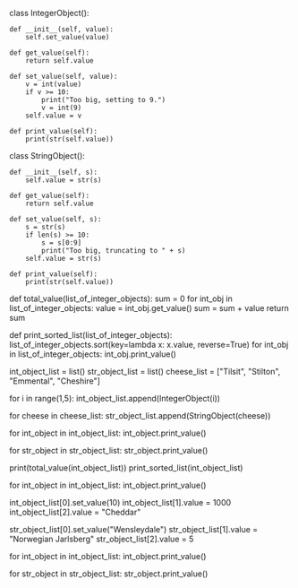 class IntegerObject():

    def __init__(self, value):
        self.set_value(value)

    def get_value(self):
        return self.value

    def set_value(self, value):
        v = int(value)
        if v >= 10:
            print("Too big, setting to 9.")
            v = int(9)
        self.value = v

    def print_value(self):
        print(str(self.value))


class StringObject():

    def __init__(self, s):
        self.value = str(s)

    def get_value(self):
        return self.value

    def set_value(self, s):
        s = str(s)
        if len(s) >= 10:
            s = s[0:9]
            print("Too big, truncating to " + s)
        self.value = str(s)

    def print_value(self):
        print(str(self.value))


def total_value(list_of_integer_objects):
    sum = 0
    for int_obj in list_of_integer_objects:
        value = int_obj.get_value()
        sum = sum + value
    return sum

def print_sorted_list(list_of_integer_objects):
    list_of_integer_objects.sort(key=lambda x: x.value, reverse=True)
    for int_obj in list_of_integer_objects:
        int_obj.print_value()

int_object_list = list()
str_object_list = list()
cheese_list = ["Tilsit", "Stilton", "Emmental", "Cheshire"]

for i in range(1,5):
    int_object_list.append(IntegerObject(i))

for cheese in cheese_list:
    str_object_list.append(StringObject(cheese))

for int_object in int_object_list:
    int_object.print_value()

for str_object in str_object_list:
    str_object.print_value()

print(total_value(int_object_list))
print_sorted_list(int_object_list)

for int_object in int_object_list:
    int_object.print_value()

int_object_list[0].set_value(10)
int_object_list[1].value = 1000
int_object_list[2].value = "Cheddar"

str_object_list[0].set_value("Wensleydale")
str_object_list[1].value = "Norwegian Jarlsberg"
str_object_list[2].value = 5

for int_object in int_object_list:
    int_object.print_value()

for str_object in str_object_list:
    str_object.print_value()

